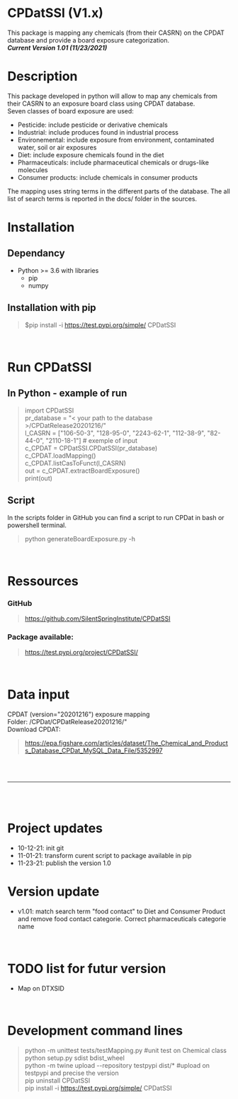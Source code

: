 # CPDatSSI (V1.x)
This package is mapping any chemicals (from their CASRN) on the CPDAT database and provide a board exposure categorization. <br>
<i><b>Current Version 1.01 (11/23/2021)</i></b>

# Description
This package developed in python will allow to map any chemicals from their CASRN to an exposure board class using CPDAT database. <br>
Seven classes of board exposure are used:
- Pesticide: include pesticide or derivative chemicals
- Industrial: include produces found in industrial process
- Environemental: include exposure from environment, contaminated water, soil or air exposures
- Diet: include exposure chemicals found in the diet
- Pharmaceuticals: include pharmaceutical chemicals or drugs-like molecules
- Consumer products: include chemicals in consumer products

The mapping uses string terms in the different parts of the database. The all list of search terms is reported in the docs/ folder in the sources.

# Installation
## Dependancy
- Python >= 3.6 with libraries
    - pip 
    - numpy

## Installation with pip
> $pip install -i https://test.pypi.org/simple/ CPDatSSI

<br>

# Run CPDatSSI
## In Python - example of run
> import CPDatSSI<br>
> pr_database = "< your path to the database >/CPDatRelease20201216/"<br>
> l_CASRN = ["106-50-3", "128-95-0", "2243-62-1", "112-38-9", "82-44-0", "2110-18-1"] # exemple of input<br>
> c_CPDAT = CPDatSSI.CPDatSSI(pr_database)<br>
> c_CPDAT.loadMapping()<br>
> c_CPDAT.listCasToFunct(l_CASRN)<br>
> out = c_CPDAT.extractBoardExposure()<br>
> print(out)<br>


## Script 
In the scripts folder in GitHub you can find a script to run CPDat in bash or powershell terminal.
> python generateBoardExposure.py -h


<br>

# Ressources 
### GitHub
> https://github.com/SilentSpringInstitute/CPDatSSI
### Package available: 
> https://test.pypi.org/project/CPDatSSI/ 

<br>

# Data input
CPDAT (version="20201216") exposure mapping <br>
Folder: /CPDat/CPDatRelease20201216/"<br>
Download CPDAT:
> https://epa.figshare.com/articles/dataset/The_Chemical_and_Products_Database_CPDat_MySQL_Data_File/5352997



\
&nbsp;

---
\
&nbsp;


# Project updates
- 10-12-21: init git
- 11-01-21: transform curent script to package available in pip
- 11-23-21: publish the version 1.0

# Version update
- v1.01: match search term "food contact" to Diet and Consumer Product and remove food contact categorie. Correct pharmaceuticals categorie name
<br>

# TODO list for futur version
- Map on DTXSID

<br>

# Development command lines
> python -m unittest tests/testMapping.py #unit test on Chemical class <br>
> python setup.py sdist bdist_wheel <br>
> python -m twine upload --repository testpypi dist/* #upload on testpypi and precise the version<br>
> pip uninstall CPDatSSI<br>
> pip install -i https://test.pypi.org/simple/ CPDatSSI

